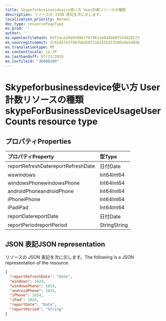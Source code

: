 ```yaml
---
title: Skypeforbusinessdevice使い方 User計数リソースの種類
description: リソースの JSON 表記を次に示します。
localization_priority: Normal
doc_type: resourcePageType
ms.prod: ''
author: ''
ms.openlocfilehash: 04f14ce10a93d8bff870613e644b80f554d26573
ms.sourcegitcommit: 2c62457e57467b8d50f21b255b553106a9a5d8d6
ms.translationtype: MT
ms.contentlocale: ja-JP
ms.lasthandoff: 07/31/2019
ms.locfileid: "36008209"
---
```

# <a name="skypeforbusinessdeviceusageusercounts-resource-type"></a><span data-ttu-id="8bb90-103">Skypeforbusinessdevice使い方 User計数リソースの種類</span><span class="sxs-lookup"><span data-stu-id="8bb90-103">skypeForBusinessDeviceUsageUserCounts resource type</span></span>

## <a name="properties"></a><span data-ttu-id="8bb90-104">プロパティ</span><span class="sxs-lookup"><span data-stu-id="8bb90-104">Properties</span></span>

| <span data-ttu-id="8bb90-105">プロパティ</span><span class="sxs-lookup"><span data-stu-id="8bb90-105">Property</span></span>          | <span data-ttu-id="8bb90-106">型</span><span class="sxs-lookup"><span data-stu-id="8bb90-106">Type</span></span>   |
| :---------------- | :----- |
| <span data-ttu-id="8bb90-107">reportRefreshDate</span><span class="sxs-lookup"><span data-stu-id="8bb90-107">reportRefreshDate</span></span> | <span data-ttu-id="8bb90-108">日付</span><span class="sxs-lookup"><span data-stu-id="8bb90-108">Date</span></span>   |
| <span data-ttu-id="8bb90-109">ws</span><span class="sxs-lookup"><span data-stu-id="8bb90-109">windows</span></span>           | <span data-ttu-id="8bb90-110">Int64</span><span class="sxs-lookup"><span data-stu-id="8bb90-110">Int64</span></span>  |
| <span data-ttu-id="8bb90-111">windowsPhone</span><span class="sxs-lookup"><span data-stu-id="8bb90-111">windowsPhone</span></span>      | <span data-ttu-id="8bb90-112">Int64</span><span class="sxs-lookup"><span data-stu-id="8bb90-112">Int64</span></span>  |
| <span data-ttu-id="8bb90-113">androidPhone</span><span class="sxs-lookup"><span data-stu-id="8bb90-113">androidPhone</span></span>      | <span data-ttu-id="8bb90-114">Int64</span><span class="sxs-lookup"><span data-stu-id="8bb90-114">Int64</span></span>  |
| <span data-ttu-id="8bb90-115">iPhone</span><span class="sxs-lookup"><span data-stu-id="8bb90-115">iPhone</span></span>            | <span data-ttu-id="8bb90-116">Int64</span><span class="sxs-lookup"><span data-stu-id="8bb90-116">Int64</span></span>  |
| <span data-ttu-id="8bb90-117">iPad</span><span class="sxs-lookup"><span data-stu-id="8bb90-117">iPad</span></span>              | <span data-ttu-id="8bb90-118">Int64</span><span class="sxs-lookup"><span data-stu-id="8bb90-118">Int64</span></span>  |
| <span data-ttu-id="8bb90-119">reportDate</span><span class="sxs-lookup"><span data-stu-id="8bb90-119">reportDate</span></span>        | <span data-ttu-id="8bb90-120">日付</span><span class="sxs-lookup"><span data-stu-id="8bb90-120">Date</span></span>   |
| <span data-ttu-id="8bb90-121">reportPeriod</span><span class="sxs-lookup"><span data-stu-id="8bb90-121">reportPeriod</span></span>      | <span data-ttu-id="8bb90-122">String</span><span class="sxs-lookup"><span data-stu-id="8bb90-122">String</span></span> |

## <a name="json-representation"></a><span data-ttu-id="8bb90-123">JSON 表記</span><span class="sxs-lookup"><span data-stu-id="8bb90-123">JSON representation</span></span>

<span data-ttu-id="8bb90-124">リソースの JSON 表記を次に示します。</span><span class="sxs-lookup"><span data-stu-id="8bb90-124">The following is a JSON representation of the resource.</span></span>

<!-- {
  "blockType": "resource",
  "@odata.type": "microsoft.graph.skypeForBusinessDeviceUsageUserCounts"
} -->

```json
{
  "reportRefreshDate": "Date", 
  "windows": 1024, 
  "windowsPhone": 1024, 
  "androidPhone": 1024, 
  "iPhone": 1024, 
  "iPad": 1024, 
  "reportDate": "Date", 
  "reportPeriod": "String"
}
```
